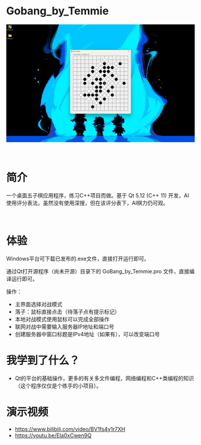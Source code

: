 # Gobang_by_Temmie

![截图](./images/main.png)


<br>


# 简介

一个桌面五子棋应用程序，练习C++项目而做。基于 Qt 5.12 (C++ 11) 开发，AI 使用评分表法，虽然没有使用深搜，但在该评分表下，AI棋力仍可观。


<br>


# 体验

Windows平台可下载已发布的.exe文件，直接打开运行即可。

通过Qt打开源程序（尚未开源）目录下的 GoBang_by_Temmie.pro 文件，直接编译运行即可。

操作：
- 主界面选择对战模式
- 落子：鼠标直接点击（待落子点有提示标记）
- 本地对战模式使用鼠标可以完成全部操作
- 联网对战中需要输入服务器IP地址和端口号
- 创建服务器中窗口标题是IPv4地址（如果有），可以改变端口号

# 我学到了什么？

- Qt的平台的基础操作，更多的有关多文件编程，网络编程和C++类编程的知识（这个程序仅仅是个练手的小项目）。

# 演示视频

- https://www.bilibili.com/video/BV1fs4y1r7XH
- https://youtu.be/Ela0xCwen9Q
